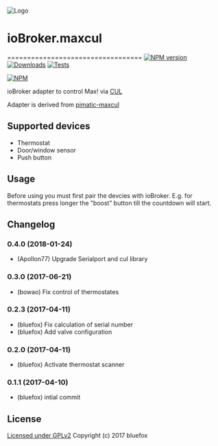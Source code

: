 ![Logo](admin/maxcul.png)
# ioBroker.maxcul
==================================
[![NPM version](http://img.shields.io/npm/v/iobroker.maxcul.svg)](https://www.npmjs.com/package/iobroker.maxcul)
[![Downloads](https://img.shields.io/npm/dm/iobroker.maxcul.svg)](https://www.npmjs.com/package/iobroker.maxcul)
[![Tests](https://travis-ci.org/ioBroker/ioBroker.maxcul.svg?branch=master)](https://travis-ci.org/ioBroker/ioBroker.maxcul)

[![NPM](https://nodei.co/npm/iobroker.maxcul.png?downloads=true)](https://nodei.co/npm/iobroker.maxcul/)

ioBroker adapter to control Max! via [CUL](http://busware.de/tiki-index.php?page=CUL)

Adapter is derived from [pimatic-maxcul](https://github.com/fbeek/pimatic-maxcul)

## Supported devices

- Thermostat
- Door/window sensor
- Push button

## Usage
Before using you must first pair the devcies with ioBroker.
E.g. for thermostats press longer the "boost" button till the countdown will start.

## Changelog
### 0.4.0 (2018-01-24)
* (Apollon77) Upgrade Serialport and cul library

### 0.3.0 (2017-06-21)
* (bowao) Fix control of thermostates

### 0.2.3 (2017-04-11)
* (bluefox) Fix calculation of serial number
* (bluefox) Add valve configuration

### 0.2.0 (2017-04-11)
* (bluefox) Activate thermostat scanner

### 0.1.1 (2017-04-10)
* (bluefox) intial commit

## License

[Licensed under GPLv2](LICENSE) Copyright (c) 2017 bluefox
